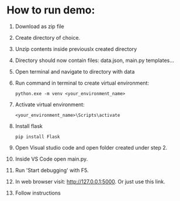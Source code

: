 # How to run demo:

1. Download as zip file

2. Create directory of choice.

3. Unzip contents inside previouslx created directory

4. Directory should now contain files: data.json, main.py templates...

5. Open terminal and navigate to directory with data

6. Run command in terminal to create virtual environment:
    ```
    python.exe -m venv <your_environment_name>
    ```
7. Activate virtual environment:
    ```
    <your_environment_name>\Scripts\activate
    ```

8. Install flask
    ```
    pip install Flask
    ```
9. Open Visual studio code and open folder created under step 2.

10. Inside VS Code open main.py.

11. Run 'Start debugging' with F5.

12. In web browser visit: http://127.0.0.1:5000. Or just use this link.

13. Follow instructions

